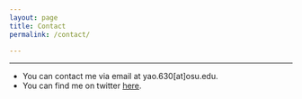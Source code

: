 ```yaml
---
layout: page
title: Contact
permalink: /contact/

---
```


---

* You can contact me via email at yao.630[at]osu.edu.
* You can find me on twitter [here](https://twitter.com/yaoman1324).



